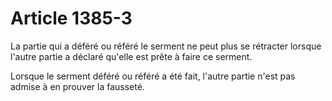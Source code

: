 # Article 1385-3

<p>La partie qui a déféré ou référé le serment ne peut plus se rétracter lorsque l'autre partie a déclaré qu'elle est prête à faire ce serment.</p><p>Lorsque le serment déféré ou référé a été fait, l'autre partie n'est pas admise à en prouver la fausseté.</p>